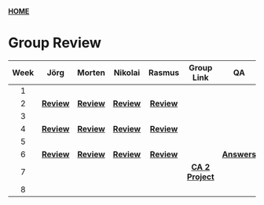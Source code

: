 [**HOME**](index.md)



# Group Review


| Week  | Jörg | Morten | Nikolai | Rasmus |  Group Link |  QA  |
|:----: |:----:|:------:|:-------:|:------:|:-----------:|:----:|
|   1   |      |        |         |        |  |  |
|   2   |<a href="https://www.joergoertel.com/week2/" target="_blank">**Review**</a>|<a href="https://www.mortenfeldtstudent.dk/SP2/index.html" target="_blank">**Review**</a>|<a href="http://techjahn.dk/NetworkWeek" target="_blank">**Review**</a>|<a href="https://rasmusporse.dk/NetworkAssignment/" target="_blank">**Review**</a>| ||
|   3   |     |        |         |        | ||
|   4   |<a href="https://www.joergoertel.com/ca2/" target="_blank">**Review**</a>|<a href="https://www.mortenfeldtstudent.dk/SP3/" target="_blank">**Review**</a>|<a href="https://techjahn.dk/SP3/" target="_blank">**Review**</a>|<a href="https://github.com/RPorse/TrialExamJPA" target="_blank">**Review**</a>| ||
|5| | | | | ||
|6|[**Review**](groupreviewWeek6.md)|[**Review**](groupreviewWeek6.md)|[**Review**](groupreviewWeek6.md)|[**Review**](groupreviewWeek6.md)|  |[**Answers**](wee6Questions.md)|
|7||||| [**CA 2 Project**](ca2.md) ||
|8||||| ||
